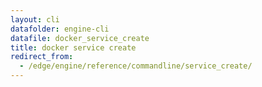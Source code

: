 ```yaml
---
layout: cli
datafolder: engine-cli
datafile: docker_service_create
title: docker service create
redirect_from:
  - /edge/engine/reference/commandline/service_create/
---
```

<!--
This page is automatically generated from Docker's source code. If you want to
suggest a change to the text that appears here, open a ticket or pull request
in the source repository on GitHub:

https://github.com/docker/cli
-->
